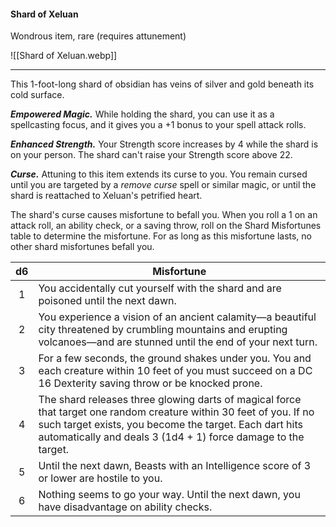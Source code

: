 #### Shard of Xeluan

Wondrous item, rare (requires attunement)

![[Shard of Xeluan.webp]]

---

This 1-foot-long shard of obsidian has veins of silver and gold beneath its cold surface.

***Empowered Magic.*** While holding the shard, you can use it as a spellcasting focus, and it gives you a +1 bonus to your spell attack rolls.

***Enhanced Strength.*** Your Strength score increases by 4 while the shard is on your person. The shard can't raise your Strength score above 22.

***Curse.*** Attuning to this item extends its curse to you. You remain cursed until you are targeted by a *remove curse* spell or similar magic, or until the shard is reattached to Xeluan's petrified heart.

The shard's curse causes misfortune to befall you. When you roll a 1 on an attack roll, an ability check, or a saving throw, roll on the Shard Misfortunes table to determine the misfortune. For as long as this misfortune lasts, no other shard misfortunes befall you.

|  d6 | Misfortune                                                                                                                                                                                                                                     |
|:---:|------------------------------------------------------------------------------------------------------------------------------------------------------------------------------------------------------------------------------------------------|
|  1  | You accidentally cut yourself with the shard and are poisoned until the next dawn.                                                                                                                                                             |
|  2  | You experience a vision of an ancient calamity—a beautiful city threatened by crumbling mountains and erupting volcanoes—and are stunned until the end of your next turn.                                                                      |
|  3  | For a few seconds, the ground shakes under you. You and each creature within 10 feet of you must succeed on a DC 16 Dexterity saving throw or be knocked prone.                                                                                |
|  4  | The shard releases three glowing darts of magical force that target one random creature within 30 feet of you. If no such target exists, you become the target. Each dart hits automatically and deals 3 (1d4 + 1) force damage to the target. |
|  5  | Until the next dawn, Beasts with an Intelligence score of 3 or lower are hostile to you.                                                                                                                                                       |
|  6  | Nothing seems to go your way. Until the next dawn, you have disadvantage on ability checks.                                                                                                                                                    |



